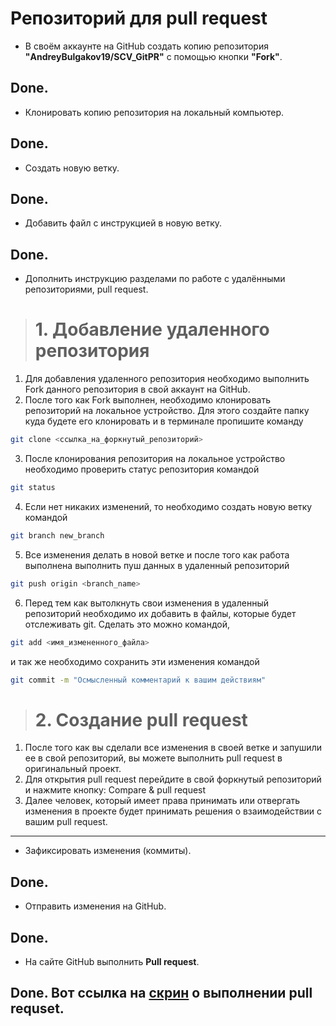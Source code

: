 # Репозиторий для **pull request**
* В своём аккаунте на GitHub создать копию репозитория **"AndreyBulgakov19/SCV_GitPR"** с помощью кнопки **"Fork"**.

Done.
---
* Клонировать копию репозитория на локальный компьютер.

Done.
---
* Создать новую ветку.

Done.
---
* Добавить файл с инструкцией в новую ветку.

Done.
---
* Дополнить инструкцию разделами по работе с удалёнными репозиториями, pull request.

> # 1. Добавление удаленного репозитория
 1. Для добавления удаленного репозитория необходимо выполнить Fork данного репозитория в свой аккаунт на GitHub.
 2. После того как Fork выполнен, необходимо клонировать репозиторий на локальное устройство. Для этого создайте папку куда будете его клонировать и в терминале пропишите команду
 ```sh
 git clone <ссылка_на_форкнутый_репозиторий>
 ```
 3. После клонирования репозитория на локальное устройство необходимо проверить статус репозитория командой
 ```sh
 git status
 ``` 
 4. Если нет никаких изменений, то необходимо создать новую ветку командой 
 ```sh
 git branch new_branch
 ```
 5. Все изменения делать в новой ветке и после того как работа выполнена выполнить пуш данных в удаленный репозиторий
 ```sh
 git push origin <branch_name>
 ```
 6. Перед тем как вытолкнуть свои изменения в удаленный репозиторий необходимо их добавить в файлы, которые будет отслеживать git. Сделать это можно командой,
 ```sh
 git add <имя_измененного_файла>
 ```
 и так же необходимо сохранить эти изменения командой
 ```sh
 git commit -m "Осмысленный комментарий к вашим действиям"
 ```
> # 2. Создание pull request
 1. После того как вы сделали все изменения в своей ветке и запушили ее в свой репозиторий, вы можете выполнить pull request в оригинальный проект.
 2. Для открытия pull request перейдите в свой форкнутый репозиторий и нажмите кнопку: Compare & pull request
 3. Далее человек, который имеет права принимать или отвергать изменения в проекте будет принимать решения о взаимодействии с вашим pull request.
---
* Зафиксировать изменения (коммиты).

Done.
---
* Отправить изменения на GitHub.

Done.
---
* На сайте GitHub выполнить **Pull request**.

Done. Вот ссылка на [скрин](https://gbcdn.mrgcdn.ru/uploads/homeworkattachment/5922590/attachment/e0914e586dbc2b5d78203f7bae9f1cb6.png) о выполнении pull requset.
---
